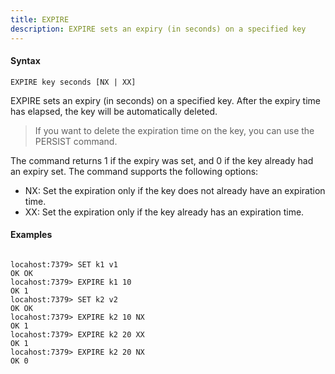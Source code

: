 ```yaml
---
title: EXPIRE
description: EXPIRE sets an expiry (in seconds) on a specified key
---
```


<!-- This file is automatically generated. Any modifications made directly to this file
  may be overwritten. For more details on how this file is generated and how to use
  the related commands, refer to the documentation available in the `internal/cmd/cmd_*.go` files.
-->

#### Syntax

```
EXPIRE key seconds [NX | XX]
```


EXPIRE sets an expiry (in seconds) on a specified key. After the expiry time has elapsed, the key will be automatically deleted.

> If you want to delete the expiration time on the key, you can use the PERSIST command.

The command returns 1 if the expiry was set, and 0 if the key already had an expiry set. The command supports the following options:

- NX: Set the expiration only if the key does not already have an expiration time.
- XX: Set the expiration only if the key already has an expiration time.
	

#### Examples

```

locahost:7379> SET k1 v1
OK OK
locahost:7379> EXPIRE k1 10
OK 1
locahost:7379> SET k2 v2
OK OK
locahost:7379> EXPIRE k2 10 NX
OK 1
locahost:7379> EXPIRE k2 20 XX
OK 1
locahost:7379> EXPIRE k2 20 NX
OK 0
	
```
